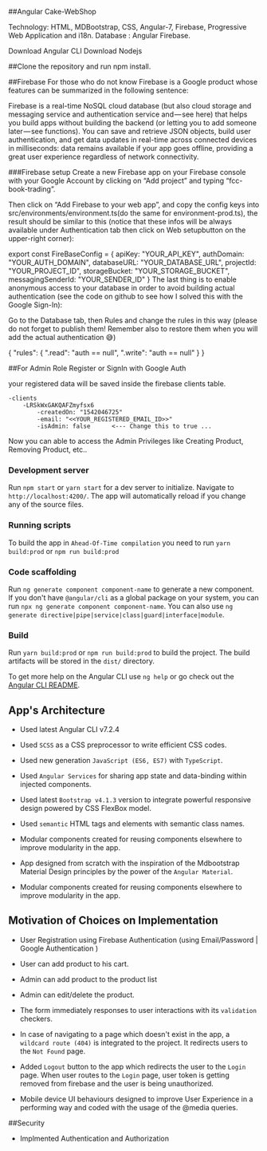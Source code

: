 ##Angular Cake-WebShop

Technology: HTML, MDBootstrap, CSS, Angular-7, Firebase, Progressive Web Application  and i18n.
Database : Angular Firebase.

Download Angular CLI
Download Nodejs

##Clone the repository and run npm install.



##Firebase
For those who do not know Firebase is a Google product whose features can be summarized in the following sentence:

Firebase is a real-time NoSQL cloud database (but also cloud storage and messaging service and authentication service and — see here) that helps you build apps without building the backend (or letting you to add someone later — see functions). You can save and retrieve JSON objects, build user authentication, and get data updates in real-time across connected devices in milliseconds: data remains available if your app goes offline, providing a great user experience regardless of network connectivity.

###Firebase setup
Create a new Firebase app on your Firebase console with your Google Account by clicking on “Add project” and typing “fcc-book-trading”.

Then click on “Add Firebase to your web app”, and copy the config keys into src/environments/environment.ts(do the same for environment-prod.ts), the result should be similar to this (notice that these infos will be always available under Authentication tab then click on Web setupbutton on the upper-right corner):

export const FireBaseConfig = {
  apiKey: "YOUR_API_KEY",
  authDomain: "YOUR_AUTH_DOMAIN",
  databaseURL: "YOUR_DATABASE_URL",
  projectId: "YOUR_PROJECT_ID",
  storageBucket: "YOUR_STORAGE_BUCKET",
  messagingSenderId: "YOUR_SENDER_ID"
}
The last thing is to enable anonymous access to your database in order to avoid building actual authentication (see the code on github to see how I solved this with the Google Sign-In):

Go to the Database tab, then Rules and change the rules in this way (please do not forget to publish them! Remember also to restore them when you will add the actual authentication 😅)

{
  "rules": {
    ".read": "auth == null",
    ".write": "auth == null"
  }
}

##For Admin Role Register or SignIn with Google Auth

your registered data will be saved inside the firebase clients table.

    -clients
        -LRSkWxGAKQAFZmyfsx6
            -createdOn: "1542046725"
            -email: "<<YOUR_REGISTERED_EMAIL_ID>>"
            -isAdmin: false      <--- Change this to true ...

Now you can able to access the Admin Privileges like Creating Product, Removing Product, etc..




### Development server

Run `npm start` or `yarn start` for a dev server to initialize. 
Navigate to `http://localhost:4200/`. The app will automatically reload if you change any of the source files.

### Running scripts 

To build the app in `Ahead-Of-Time compilation` you need to run `yarn build:prod` or `npm run build:prod`


### Code scaffolding

Run `ng generate component component-name` to generate a new component. If you don't have `@angular/cli` as a global package on your system, you can run `npx ng generate component component-name`. You can also use `ng generate directive|pipe|service|class|guard|interface|module`.

### Build

Run `yarn build:prod` or `npm run build:prod` to build the project. 
The build artifacts will be stored in the `dist/` directory.

To get more help on the Angular CLI use `ng help` or go check out the [Angular CLI README](https://github.com/angular/angular-cli/blob/master/README.md).

## App's Architecture
*   Used latest Angular CLI v7.2.4

*   Used `SCSS` as a CSS preprocessor to write efficient CSS codes.

*   Used new generation `JavaScript (ES6, ES7)` with `TypeScript`.

*   Used `Angular Services` for sharing app state and data-binding within injected components.

*   Used latest `Bootstrap v4.1.3` version to integrate powerful responsive design powered by CSS FlexBox model.

*   Used `semantic` HTML tags and elements with semantic class names.

*   Modular components created for reusing components elsewhere to improve modularity in the app.

*   App designed from scratch with the inspiration of the Mdbootstrap Material Design principles by the power of the `Angular Material`.

*   Modular components created for reusing components elsewhere to improve modularity in the app.

## Motivation of Choices on Implementation
*   User Registration using Firebase Authentication (using Email/Password | Google Authentication )

*   User can add product to his cart.

*   Admin can add product to the product list

*   Admin can edit/delete the product.

*   The form immediately responses to user interactions with its `validation` checkers.

*   In case of navigating to a page which doesn't exist in the app, a `wildcard route (404)` is integrated to the project. It redirects users to the `Not Found` page. 

*   Added `Logout` button to the app which redirects the user to the `Login` page. When user routes to the `Login` page, user token is getting removed from firebase and the user is being unauthorized. 

*   Mobile device UI behaviours designed to improve User Experience in a performing way and coded with the usage of the @media queries.

##Security
*   Implmented Authentication and Authorization


